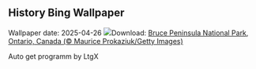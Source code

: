 ## History Bing Wallpaper
Wallpaper date: 2025-04-26
![](https://www.bing.com/th?id=OHR.BrucePeninsula_EN-IN1803718083_UHD.jpg&w=1000)Download: [Bruce Peninsula National Park, Ontario, Canada (© Maurice Prokaziuk/Getty Images)](https://www.bing.com/th?id=OHR.BrucePeninsula_EN-IN1803718083_UHD.jpg)

Auto get programm by LtgX
